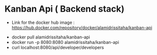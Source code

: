 # Kanban Api ( Backend stack) 

- Link for the docker hub image : https://hub.docker.com/repository/docker/alamidrissitaha/kanban-api
* docker pull alamidrissitaha/kanban-api
* docker run -p 8080:8080  alamidrissitaha/kanban-api
* curl localhost:8080/api/developer/developers
 
